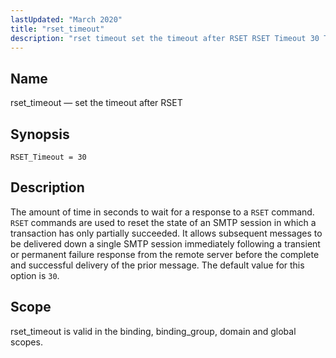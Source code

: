 ```yaml
---
lastUpdated: "March 2020"
title: "rset_timeout"
description: "rset timeout set the timeout after RSET RSET Timeout 30 The amount of time in seconds to wait for a response to a RSET command RSET commands are used to reset the state of an SMTP session in which a transaction has only partially succeeded It allows subsequent messages to..."
---
```


<a name="conf.ref.rset_timeout"></a> 
## Name

rset_timeout — set the timeout after RSET

## Synopsis

`RSET_Timeout = 30`

<a name="idp11544832"></a> 
## Description

The amount of time in seconds to wait for a response to a `RSET` command. `RSET` commands are used to reset the state of an SMTP session in which a transaction has only partially succeeded. It allows subsequent messages to be delivered down a single SMTP session immediately following a transient or permanent failure response from the remote server before the complete and successful delivery of the prior message. The default value for this option is `30`.

<a name="idp11548192"></a> 
## Scope

rset_timeout is valid in the binding, binding_group, domain and global scopes.